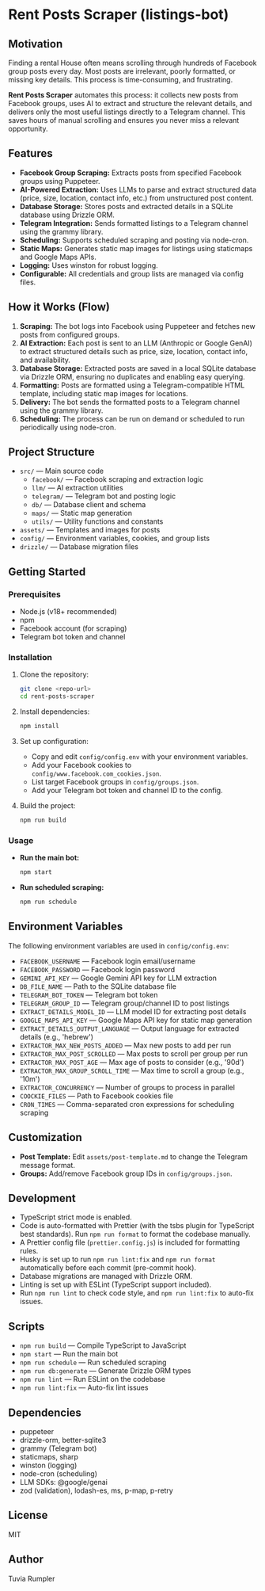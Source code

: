 # Rent Posts Scraper (listings-bot)

## Motivation

Finding a rental House often means scrolling through hundreds of Facebook group posts every day. Most posts are irrelevant, poorly formatted, or missing key details. This process is time-consuming, and frustrating.

**Rent Posts Scraper** automates this process: it collects new posts from Facebook groups, uses AI to extract and structure the relevant details, and delivers only the most useful listings directly to a Telegram channel. This saves hours of manual scrolling and ensures you never miss a relevant opportunity.

## Features

- **Facebook Group Scraping:** Extracts posts from specified Facebook groups using Puppeteer.
- **AI-Powered Extraction:** Uses LLMs to parse and extract structured data (price, size, location, contact info, etc.) from unstructured post content.
- **Database Storage:** Stores posts and extracted details in a SQLite database using Drizzle ORM.
- **Telegram Integration:** Sends formatted listings to a Telegram channel using the grammy library.
- **Scheduling:** Supports scheduled scraping and posting via node-cron.
- **Static Maps:** Generates static map images for listings using staticmaps and Google Maps APIs.
- **Logging:** Uses winston for robust logging.
- **Configurable:** All credentials and group lists are managed via config files.

## How it Works (Flow)

1. **Scraping:** The bot logs into Facebook using Puppeteer and fetches new posts from configured groups.
2. **AI Extraction:** Each post is sent to an LLM (Anthropic or Google GenAI) to extract structured details such as price, size, location, contact info, and availability.
3. **Database Storage:** Extracted posts are saved in a local SQLite database via Drizzle ORM, ensuring no duplicates and enabling easy querying.
4. **Formatting:** Posts are formatted using a Telegram-compatible HTML template, including static map images for locations.
5. **Delivery:** The bot sends the formatted posts to a Telegram channel using the grammy library.
6. **Scheduling:** The process can be run on demand or scheduled to run periodically using node-cron.

## Project Structure

- `src/` — Main source code
    - `facebook/` — Facebook scraping and extraction logic
    - `llm/` — AI extraction utilities
    - `telegram/` — Telegram bot and posting logic
    - `db/` — Database client and schema
    - `maps/` — Static map generation
    - `utils/` — Utility functions and constants
- `assets/` — Templates and images for posts
- `config/` — Environment variables, cookies, and group lists
- `drizzle/` — Database migration files

## Getting Started

### Prerequisites

- Node.js (v18+ recommended)
- npm
- Facebook account (for scraping)
- Telegram bot token and channel

### Installation

1. Clone the repository:

    ```sh
    git clone <repo-url>
    cd rent-posts-scraper
    ```

2. Install dependencies:

    ```sh
    npm install
    ```

3. Set up configuration:

    - Copy and edit `config/config.env` with your environment variables.
    - Add your Facebook cookies to `config/www.facebook.com_cookies.json`.
    - List target Facebook groups in `config/groups.json`.
    - Add your Telegram bot token and channel ID to the config.

4. Build the project:
    ```sh
    npm run build
    ```

### Usage

- **Run the main bot:**
    ```sh
    npm start
    ```
- **Run scheduled scraping:**
    ```sh
    npm run schedule
    ```

## Environment Variables

The following environment variables are used in `config/config.env`:

- `FACEBOOK_USERNAME` — Facebook login email/username
- `FACEBOOK_PASSWORD` — Facebook login password
- `GEMINI_API_KEY` — Google Gemini API key for LLM extraction
- `DB_FILE_NAME` — Path to the SQLite database file
- `TELEGRAM_BOT_TOKEN` — Telegram bot token
- `TELEGRAM_GROUP_ID` — Telegram group/channel ID to post listings
- `EXTRACT_DETAILS_MODEL_ID` — LLM model ID for extracting post details
- `GOOGLE_MAPS_API_KEY` — Google Maps API key for static map generation
- `EXTRACT_DETAILS_OUTPUT_LANGUAGE` — Output language for extracted details (e.g., 'hebrew')
- `EXTRACTOR_MAX_NEW_POSTS_ADDED` — Max new posts to add per run
- `EXTRACTOR_MAX_POST_SCROLLED` — Max posts to scroll per group per run
- `EXTRACTOR_MAX_POST_AGE` — Max age of posts to consider (e.g., '90d')
- `EXTRACTOR_MAX_GROUP_SCROLL_TIME` — Max time to scroll a group (e.g., '10m')
- `EXTRACTOR_CONCURRENCY` — Number of groups to process in parallel
- `COOCKIE_FILES` — Path to Facebook cookies file
- `CRON_TIMES` — Comma-separated cron expressions for scheduling scraping

## Customization

- **Post Template:** Edit `assets/post-template.md` to change the Telegram message format.
- **Groups:** Add/remove Facebook group IDs in `config/groups.json`.

## Development

- TypeScript strict mode is enabled.
- Code is auto-formatted with Prettier (with the tsbs plugin for TypeScript best standards). Run `npm run format` to format the codebase manually.
- A Prettier config file (`prettier.config.js`) is included for formatting rules.
- Husky is set up to run `npm run lint:fix` and `npm run format` automatically before each commit (pre-commit hook).
- Database migrations are managed with Drizzle ORM.
- Linting is set up with ESLint (TypeScript support included).
- Run `npm run lint` to check code style, and `npm run lint:fix` to auto-fix issues.

## Scripts

- `npm run build` — Compile TypeScript to JavaScript
- `npm start` — Run the main bot
- `npm run schedule` — Run scheduled scraping
- `npm run db:generate` — Generate Drizzle ORM types
- `npm run lint` — Run ESLint on the codebase
- `npm run lint:fix` — Auto-fix lint issues

## Dependencies

- puppeteer
- drizzle-orm, better-sqlite3
- grammy (Telegram bot)
- staticmaps, sharp
- winston (logging)
- node-cron (scheduling)
- LLM SDKs: @google/genai
- zod (validation), lodash-es, ms, p-map, p-retry

## License

MIT

## Author

Tuvia Rumpler

